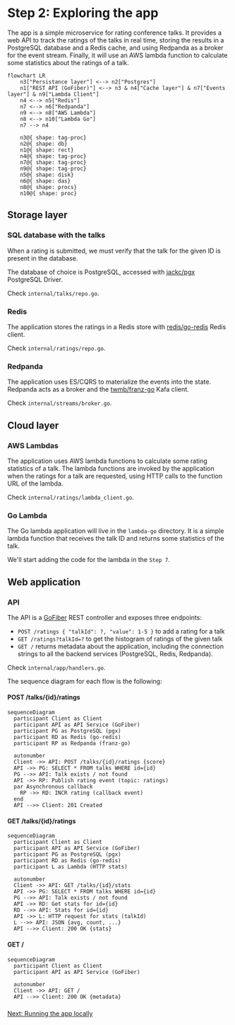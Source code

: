 # Step 2: Exploring the app

The app is a simple microservice for rating conference talks. It provides a web API to track the ratings of the talks in real time, storing the results in a PostgreSQL database and a Redis cache, and using Redpanda as a broker for the event stream. Finally, it will use an AWS lambda function to calculate some statistics about the ratings of a talk.

```mermaid
flowchart LR
    n3["Persistance layer"] <--> n2["Postgres"]
    n1["REST API (GoFiber)"] <--> n3 & n4["Cache layer"] & n7["Events layer"] & n9["Lambda Client"]
    n4 <--> n5["Redis"]
    n7 <--> n6["Redpanda"]
    n9 <--> n8["AWS Lambda"]
    n8 <--> n10["Lambda Go"]
    n7 --> n4

    n3@{ shape: tag-proc}
    n2@{ shape: db}
    n1@{ shape: rect}
    n4@{ shape: tag-proc}
    n7@{ shape: tag-proc}
    n9@{ shape: tag-proc}
    n5@{ shape: disk}
    n6@{ shape: das}
    n8@{ shape: procs}
    n10@{ shape: proc}
```

## Storage layer

### SQL database with the talks

When a rating is submitted, we must verify that the talk for the given ID is present in the database.

The database of choice is PostgreSQL, accessed with [jackc/pgx](https://github.com/jackc/pgx) PostgreSQL Driver.

Check `internal/talks/repo.go`.

### Redis

The application stores the ratings in a Redis store with [redis/go-redis](https://github.com/redis/go-redis) Redis client.

Check `internal/ratings/repo.go`.

### Redpanda

The application uses ES/CQRS to materialize the events into the state. Redpanda acts as a broker and the [twmb/franz-go](https://github.com/twmb/franz-go) Kafa client.

Check `internal/streams/broker.go`.

## Cloud layer

### AWS Lambdas

The application uses AWS lambda functions to calculate some rating statistics of a talk. The lambda functions are invoked by the application when the ratings for a talk are requested, using HTTP calls to the function URL of the lambda.

Check `internal/ratings/lambda_client.go`.

### Go Lambda

The Go lambda application will live in the `lambda-go` directory. It is a simple lambda function that receives the talk ID and returns some statistics of the talk.

We'll start adding the code for the lambda in the `Step 7`.

## Web application

### API

The API is a [GoFiber](https://gofiber.io/) REST controller and exposes three endpoints:

* `POST /ratings { "talkId": ?, "value": 1-5 }` to add a rating for a talk
* `GET /ratings?talkId=?` to get the histogram of ratings of the given talk
* `GET /` returns metadata about the application, including the connection strings to all the backend services (PostgreSQL, Redis, Redpanda).

Check `internal/app/handlers.go`.

The sequence diagram for each flow is the following:

#### POST /talks/{id}/ratings

```mermaid
sequenceDiagram
  participant Client as Client
  participant API as API Service (GoFiber)
  participant PG as PostgreSQL (pgx)
  participant RD as Redis (go-redis)
  participant RP as Redpanda (franz-go)

  autonumber
  Client ->> API: POST /talks/{id}/ratings {score}
  API ->> PG: SELECT * FROM talks WHERE id={id}
  PG -->> API: Talk exists / not found
  API ->> RP: Publish rating event (topic: ratings)
  par Asynchronous callback
    RP ->> RD: INCR rating (callback event)
  end
  API -->> Client: 201 Created
```

#### GET /talks/{id}/ratings

```mermaid
sequenceDiagram
  participant Client as Client
  participant API as API Service (GoFiber)
  participant PG as PostgreSQL (pgx)
  participant RD as Redis (go-redis)
  participant L as Lambda (HTTP stats)

  autonumber
  Client ->> API: GET /talks/{id}/stats
  API ->> PG: SELECT * FROM talks WHERE id={id}
  PG -->> API: Talk exists / not found
  API ->> RD: Get stats for id={id}
  RD -->> API: Stats for id={id}
  API ->> L: HTTP request for stats (talkId)
  L -->> API: JSON {avg, count, ...}
  API -->> Client: 200 OK {stats}
```

#### GET /

```mermaid
sequenceDiagram
  participant Client as Client
  participant API as API Service (GoFiber)

  autonumber
  Client ->> API: GET /
  API -->> Client: 200 OK {metadata}
```


### 
[Next: Running the app locally](step-3-running-the-app-locally.md)
